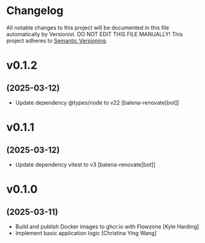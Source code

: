 # Changelog

All notable changes to this project will be documented in this file
automatically by Versionist. DO NOT EDIT THIS FILE MANUALLY!
This project adheres to [Semantic Versioning](http://semver.org/).

# v0.1.2
## (2025-03-12)

* Update dependency @types/node to v22 [balena-renovate[bot]]

# v0.1.1
## (2025-03-12)

* Update dependency vitest to v3 [balena-renovate[bot]]

# v0.1.0
## (2025-03-11)

* Build and publish Docker images to ghcr.io with Flowzone [Kyle Harding]
* Implement basic application logic [Christina Ying Wang]
